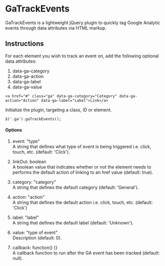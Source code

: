 # GaTrackEvents

GaTrackEvents is a lightweight jQuery plugin to quickly tag Google Analytic events through data attributes via HTML markup.

## Instructions

For each element you wish to track an event on, add the following optional data attributes:

1. data-ga-category
2. data-ga-action
3. data-ga-label
4. data-ga-value

<!-- code example -->

    <a href="#" class="ga" data-ga-category="Category" data-ga-action="Action" data-ga-label="Label">Link</a>

Initialize the plugin, targeting a class, ID or element.

    $('.ga').gaTrackEvents();
    
#### Options

1. event: "type"
<br />A string that defines what type of event is being triggered i.e. click, touch, etc. (default: 'Click').

2. linkOut: boolean
<br />A boolean value that indicates whether or not the element needs to performs the default action of linking to an href value (default: true).

3. category: "category"
<br />A string that defines the default category (default: 'General').

4. action: "action"
<br />A string that defines the default action i.e. click, touch, etc. (default: 'Click')

5. label: "label"
<br />A string that defines the default label (default: 'Unknown').

6. value: "type of event"
<br />Description (default: 0).

7. callback: function() {}
<br />A callback function to run after the GA event has been tracked (default: null).